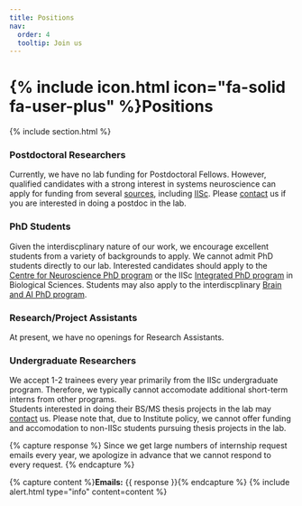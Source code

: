 ```yaml
---
title: Positions
nav:
  order: 4
  tooltip: Join us
---
```


# {% include icon.html icon="fa-solid fa-user-plus" %}Positions

{% include section.html %}

### Postdoctoral Researchers

Currently, we have no lab funding for Postdoctoral Fellows. However, qualified candidates with a strong interest in systems neuroscience can apply for funding from several [sources](https://indiabioscience.org/postdocs/grants), including [IISc](https://iisc.ac.in/post-docs/). Please [contact](/contact) us if you are interested in doing a postdoc in the lab.

### PhD Students

Given the interdiscplinary nature of our work, we encourage excellent students from a variety of backgrounds to apply. We cannot admit PhD students directly to our lab. Interested candidates should apply to the [Centre for Neuroscience PhD program](https://cns.iisc.ac.in/academics/phd-program/) or the IISc [Integrated PhD program](https://iisc.ac.in/admissions/ph-d-integratedprogrammes/) in Biological Sciences. Students may also apply to the interdiscplinary [Brain and AI PhD program](https://brain-computation.iisc.ac.in/opportunities/).


### Research/Project Assistants

At present, we have no openings for Research Assistants.


### Undergraduate Researchers

We accept 1-2 trainees every year primarily from the IISc undergraduate program. Therefore, we typically cannot accomodate additional short-term interns from other programs. <br>
Students interested in doing their BS/MS thesis projects in the lab may [contact](/contact) us. Please note that, due to Institute policy, we cannot offer funding and accomodation to non-IISc students pursuing thesis projects in the lab.


{% capture response %}
Since we get large numbers of internship request emails every year, we apologize in advance that we cannot respond to every request. 
{% endcapture %}

{% capture content %}**Emails:** {{ response }}{% endcapture %}
{% include alert.html type="info" content=content %}










